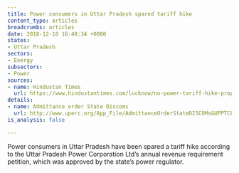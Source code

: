 ```yaml
---
title: Power consumers in Uttar Pradesh spared tariff hike
content_type: articles
breadcrumbs: articles
date: 2018-12-18 16:48:34 +0000
states:
- Uttar Pradesh
sectors:
- Energy
subsectors:
- Power
sources:
- name: Hindustan Times
  url: https://www.hindustantimes.com/lucknow/no-power-tariff-hike-proposed-in-up-a-decrease-may-be-considered/story-8KHiaUrHx3zxzGox9Z5ZkJ.html
details:
- name: Admittance order State Discoms
  url: http://www.uperc.org/App_File/AdmittanceOrderStateDISCOMs&UPPTCL-pdf1113201810317PM.pdf
is_analysis: false

---
```

Power consumers in Uttar Pradesh have been spared a tariff hike according to the Uttar Pradesh Power Corporation Ltd’s annual revenue requirement petition, which was approved by the state’s power regulator.   